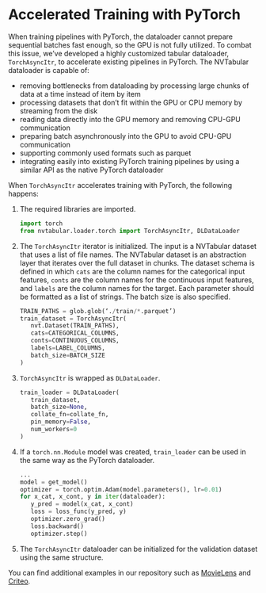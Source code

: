 Accelerated Training with PyTorch
=================================

When training pipelines with PyTorch, the dataloader cannot prepare sequential batches fast enough, so the GPU is not fully utilized. To combat this issue, we’ve developed a highly customized tabular dataloader, `TorchAsyncItr`, to accelerate existing pipelines in PyTorch. The NVTabular dataloader is capable of:

* removing bottlenecks from dataloading by processing large chunks of data at a time instead of item by item
* processing datasets that don’t fit within the GPU or CPU memory by streaming from the disk
* reading data directly into the GPU memory and removing CPU-GPU communication
* preparing batch asynchronously into the GPU to avoid CPU-GPU communication
* supporting commonly used formats such as parquet
* integrating easily into existing PyTorch training pipelines by using a similar API as the native PyTorch dataloader

When `TorchAsyncItr` accelerates training with PyTorch, the following happens:

1. The required libraries are imported.
   
   ```python
   import torch
   from nvtabular.loader.torch import TorchAsyncItr, DLDataLoader
   ```

2. The `TorchAsyncItr` iterator is initialized.
   The input is a NVTabular dataset that uses a list of file names. The NVTabular dataset is an abstraction layer that iterates over the full dataset in chunks. The dataset        schema is defined in which `cats` are the column names for the categorical input features, `conts` are the column names for the continuous input features, and `labels` are      the column names for the target. Each  parameter should be formatted as a list of strings. The batch size is also specified.
   
   ```python
   TRAIN_PATHS = glob.glob(‘./train/*.parquet’)
   train_dataset = TorchAsyncItr(
      nvt.Dataset(TRAIN_PATHS), 
      cats=CATEGORICAL_COLUMNS, 
      conts=CONTINUOUS_COLUMNS, 
      labels=LABEL_COLUMNS,
      batch_size=BATCH_SIZE
   )
   ```
   
3. `TorchAsyncItr` is wrapped as `DLDataLoader`.

   ```python
   train_loader = DLDataLoader(
      train_dataset, 
      batch_size=None, 
      collate_fn=collate_fn, 
      pin_memory=False, 
      num_workers=0
   )
   ```

4. If a `torch.nn.Module` model was created, `train_loader` can be used in the same way as the PyTorch dataloader. 

   ```python
   ...
   model = get_model()
   optimizer = torch.optim.Adam(model.parameters(), lr=0.01)
   for x_cat, x_cont, y in iter(dataloader):
      y_pred = model(x_cat, x_cont)
      loss = loss_func(y_pred, y)
      optimizer.zero_grad()
      loss.backward()
      optimizer.step()
   ```

5. The `TorchAsyncItr` dataloader can be initialized for the validation dataset using the same structure.  

You can find additional examples in our repository such as [MovieLens](../examples/getting-started-movielens/) and [Criteo](
../examples/scaling-criteo/).
